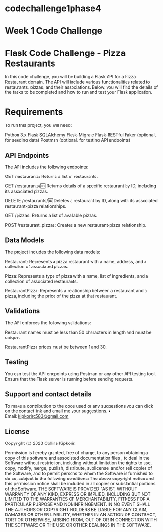 # codechallenge1phase4
# Week 1 Code Challenge 
# Flask Code Challenge - Pizza Restaurants
In this code challenge, you will be building a Flask API for a Pizza Restaurant domain. The API will include various functionalities related to restaurants, pizzas, and their associations. Below, you will find the details of the tasks to be completed and how to run and test your Flask application.
# Requirements
To run this project, you will need:

Python 3.x
Flask
SQLAlchemy
Flask-Migrate
Flask-RESTful
Faker (optional, for seeding data)
Postman (optional, for testing API endpoints)
## API Endpoints
The API includes the following endpoints:

GET /restaurants: Returns a list of restaurants.

GET /restaurants/:id: Returns details of a specific restaurant by ID, including its associated pizzas.

DELETE /restaurants/:id: Deletes a restaurant by ID, along with its associated restaurant-pizza relationships.

GET /pizzas: Returns a list of available pizzas.

POST /restaurant_pizzas: Creates a new restaurant-pizza relationship.



## Data Models
The project includes the following data models:

Restaurant: Represents a pizza restaurant with a name, address, and a collection of associated pizzas.

Pizza: Represents a type of pizza with a name, list of ingredients, and a collection of associated restaurants.

RestaurantPizza: Represents a relationship between a restaurant and a pizza, including the price of the pizza at that restaurant.

## Validations
The API enforces the following validations:

Restaurant names must be less than 50 characters in length and must be unique.

RestaurantPizza prices must be between 1 and 30.

## Testing
You can test the API endpoints using Postman or any other API testing tool. Ensure that the Flask server is running before sending requests.
## Support and contact details 
To make a contribution to the code used or any suggestions you can click on the contact link and email me your suggestions.
    • Email: kipkorirc583@gmail.com
## License
 Copyright (c) 2023 Collins Kipkorir.

Permission is hereby granted, free of charge, to any person obtaining a copy of this software and associated documentation files , to deal in the Software without restriction, including without limitation the rights to use, copy, modify, merge, publish, distribute, sublicense, and/or sell copies of the Software, and to permit persons to whom the Software is furnished to do so, subject to the following conditions:
The above copyright notice and this permission notice shall be included in all copies or substantial portions of the Software.
THE SOFTWARE IS PROVIDED "AS IS", WITHOUT WARRANTY OF ANY KIND, EXPRESS OR IMPLIED, INCLUDING BUT NOT LIMITED TO THE WARRANTIES OF MERCHANTABILITY, FITNESS FOR A PARTICULAR PURPOSE AND NONINFRINGEMENT. IN NO EVENT SHALL THE AUTHORS OR COPYRIGHT HOLDERS BE LIABLE FOR ANY CLAIM, DAMAGES OR OTHER LIABILITY, WHETHER IN AN ACTION OF CONTRACT, TORT OR OTHERWISE, ARISING FROM, OUT OF OR IN CONNECTION WITH THE SOFTWARE OR THE USE OR OTHER DEALINGS IN THE SOFTWARE.

